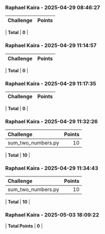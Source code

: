 ### Raphael Kaira - 2025-04-29 08:46:27
| Challenge | Points |
|:----------|-------:|

| **Total** | **0** |

### Raphael Kaira - 2025-04-29 11:14:57
| Challenge | Points |
|:----------|-------:|

| **Total** | **0** |

### Raphael Kaira - 2025-04-29 11:17:35
| Challenge | Points |
|:----------|-------:|

| **Total** | **0** |

### Raphael Kaira - 2025-04-29 11:32:26
| Challenge | Points |
|:----------|-------:|
| sum_two_numbers.py | 10 |

| **Total** | **10** |

### Raphael Kaira - 2025-04-29 11:34:43
| Challenge | Points |
|:----------|-------:|
| sum_two_numbers.py | 10 |

| **Total** | **10** |

### Raphael Kaira - 2025-05-03 18:09:22
| **Total Points** | **0** |

